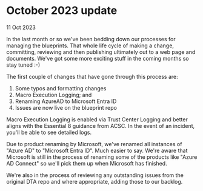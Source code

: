# October 2023 update
11 Oct 2023

In the last month or so we've been bedding down our processes for managing the blueprints. 
That whole life cycle of making a change, committing, reviewing and then publishing ultimately out to a web page and documents. 
We've got some more exciting stuff in the coming months so stay tuned :-)

The first couple of changes that have gone through this process are:
1. Some typos and formatting changes
2. Macro Execution Logging; and
3. Renaming AzureAD to Microsoft Entra ID
4. Issues are now live on the blueprint repo

Macro Execution Logging is enabled via Trust Center Logging and better aligns with the Essential 8 guidance from ACSC. 
In the event of an incident, you'll be able to see detailed logs.

Due to product renaming by Microsoft, we've renamed all instances of "Azure AD" to "Microsoft Entra ID". Much easier to say. 
We're aware that Microsoft is still in the process of renaming some of the products like "Azure AD Connect" so we'll pick them up when Microsoft has finished.

We're also in the process of reviewing any outstanding issues from the original DTA repo and where appropriate, adding those to our backlog.
